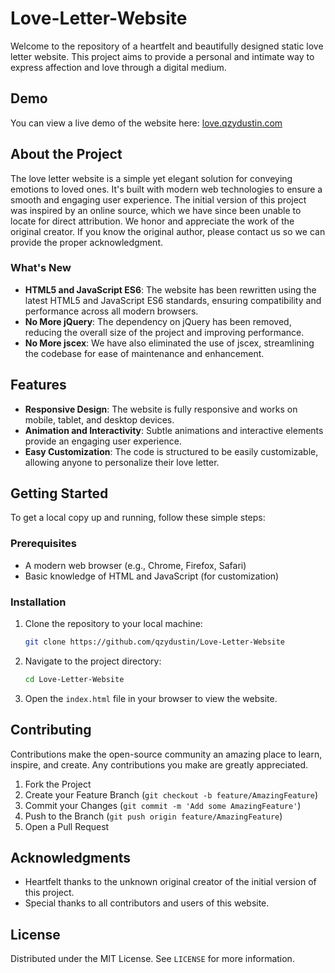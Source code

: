 # Love-Letter-Website

Welcome to the repository of a heartfelt and beautifully designed static love letter website. This project aims to provide a personal and intimate way to express affection and love through a digital medium.

## Demo

You can view a live demo of the website here: [love.qzydustin.com](http://love.qzydustin.com)

## About the Project

The love letter website is a simple yet elegant solution for conveying emotions to loved ones. It's built with modern web technologies to ensure a smooth and engaging user experience. The initial version of this project was inspired by an online source, which we have since been unable to locate for direct attribution. We honor and appreciate the work of the original creator. If you know the original author, please contact us so we can provide the proper acknowledgment.

### What's New

- **HTML5 and JavaScript ES6**: The website has been rewritten using the latest HTML5 and JavaScript ES6 standards, ensuring compatibility and performance across all modern browsers.
- **No More jQuery**: The dependency on jQuery has been removed, reducing the overall size of the project and improving performance.
- **No More jscex**: We have also eliminated the use of jscex, streamlining the codebase for ease of maintenance and enhancement.

## Features

- **Responsive Design**: The website is fully responsive and works on mobile, tablet, and desktop devices.
- **Animation and Interactivity**: Subtle animations and interactive elements provide an engaging user experience.
- **Easy Customization**: The code is structured to be easily customizable, allowing anyone to personalize their love letter.

## Getting Started

To get a local copy up and running, follow these simple steps:

### Prerequisites

- A modern web browser (e.g., Chrome, Firefox, Safari)
- Basic knowledge of HTML and JavaScript (for customization)

### Installation

1. Clone the repository to your local machine:

   ```sh
   git clone https://github.com/qzydustin/Love-Letter-Website
   ```

2. Navigate to the project directory:

   ```sh
   cd Love-Letter-Website
   ```

3. Open the `index.html` file in your browser to view the website.

## Contributing

Contributions make the open-source community an amazing place to learn, inspire, and create. Any contributions you make are greatly appreciated.

1. Fork the Project
2. Create your Feature Branch (`git checkout -b feature/AmazingFeature`)
3. Commit your Changes (`git commit -m 'Add some AmazingFeature'`)
4. Push to the Branch (`git push origin feature/AmazingFeature`)
5. Open a Pull Request

## Acknowledgments

- Heartfelt thanks to the unknown original creator of the initial version of this project.
- Special thanks to all contributors and users of this website.

## License

Distributed under the MIT License. See `LICENSE` for more information.
